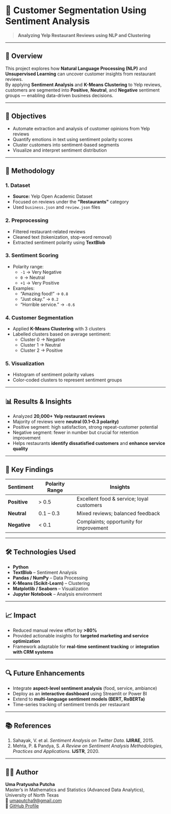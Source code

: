 # 🧠 Customer Segmentation Using Sentiment Analysis  

> **Analyzing Yelp Restaurant Reviews using NLP and Clustering**  

---

## 📘 Overview  

This project explores how **Natural Language Processing (NLP)** and **Unsupervised Learning** can uncover customer insights from restaurant reviews.  
By applying **Sentiment Analysis** and **K-Means Clustering** to Yelp reviews, customers are segmented into **Positive**, **Neutral**, and **Negative** sentiment groups — enabling data-driven business decisions.  

---

## 🎯 Objectives  

- Automate extraction and analysis of customer opinions from Yelp reviews  
- Quantify emotions in text using sentiment polarity scores  
- Cluster customers into sentiment-based segments  
- Visualize and interpret sentiment distribution  

---

## 🧩 Methodology  

### 1. **Dataset**  
- **Source:** Yelp Open Academic Dataset  
- Focused on reviews under the **"Restaurants"** category  
- Used `business.json` and `review.json` files  

### 2. **Preprocessing**  
- Filtered restaurant-related reviews  
- Cleaned text (tokenization, stop-word removal)  
- Extracted sentiment polarity using **TextBlob**  

### 3. **Sentiment Scoring**  
- Polarity range:  
  - `-1` → Very Negative  
  - `0` → Neutral  
  - `+1` → Very Positive  
- Examples:  
  - “Amazing food!” → `0.8`  
  - “Just okay.” → `0.2`  
  - “Horrible service.” → `-0.6`  

### 4. **Customer Segmentation**  
- Applied **K-Means Clustering** with 3 clusters  
- Labelled clusters based on average sentiment:  
  - Cluster 0 → Negative  
  - Cluster 1 → Neutral  
  - Cluster 2 → Positive  

### 5. **Visualization**  
- Histogram of sentiment polarity values  
- Color-coded clusters to represent sentiment groups  

---

## 📊 Results & Insights  

- Analyzed **20,000+ Yelp restaurant reviews**  
- Majority of reviews were **neutral (0.1–0.3 polarity)**  
- Positive segment: high satisfaction, strong repeat-customer potential  
- Negative segment: fewer in number but crucial for retention improvement  
- Helps restaurants **identify dissatisfied customers** and **enhance service quality**  

---

## 🧠 Key Findings  

| Sentiment | Polarity Range | Insights |
|------------|----------------|-----------|
| **Positive** | > 0.5 | Excellent food & service; loyal customers |
| **Neutral** | 0.1 – 0.3 | Mixed reviews; balanced feedback |
| **Negative** | < 0.1 | Complaints; opportunity for improvement |

---

## 🛠️ Technologies Used  

- **Python**  
- **TextBlob** – Sentiment Analysis  
- **Pandas / NumPy** – Data Processing  
- **K-Means (Scikit-Learn)** – Clustering  
- **Matplotlib / Seaborn** – Visualization  
- **Jupyter Notebook** – Analysis environment  

---

## 📈 Impact  

- Reduced manual review effort by **>80%**  
- Provided actionable insights for **targeted marketing and service optimization**  
- Framework adaptable for **real-time sentiment tracking** or **integration with CRM systems**  

---

## 🔍 Future Enhancements  

- Integrate **aspect-level sentiment analysis** (food, service, ambiance)  
- Deploy as an **interactive dashboard** using Streamlit or Power BI  
- Extend to **multi-language sentiment models (BERT, RoBERTa)**  
- Time-series tracking of sentiment trends per restaurant  

---

## 📚 References  

1. Sahayak, V. et al. *Sentiment Analysis on Twitter Data.* **IJIRAE**, 2015.  
2. Mehta, P. & Pandya, S. *A Review on Sentiment Analysis Methodologies, Practices and Applications.* **IJSTR**, 2020.  

---

## 👩‍💻 Author  

**Uma Pratyusha Putcha**  
Master’s in Mathematics and Statistics (Advanced Data Analytics), University of North Texas  
📧 [umaputcha9@gmail.com](mailto:umaputcha9@gmail.com)  
🔗 [GitHub Profile](https://github.com/pratyusha56)
